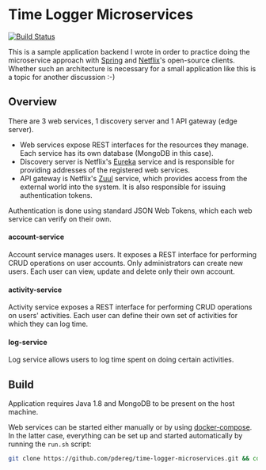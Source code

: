 # Time Logger Microservices 
[![Build Status](https://travis-ci.org/pdereg/time-logger-microservices.svg?branch=master)](https://travis-ci.org/pdereg/time-logger-microservices)

This is a sample application backend I wrote in order to practice doing the microservice approach with [Spring](https://spring.io/) and [Netflix](https://cloud.spring.io/spring-cloud-netflix/)'s open-source clients. Whether such an architecture is necessary for a small application like this is a topic for another discussion :-)

## Overview
There are 3 web services, 1 discovery server and 1 API gateway (edge server). 

* Web services expose REST interfaces for the resources they manage. Each service has its own database (MongoDB in this case).
* Discovery server is Netflix's [Eureka](https://github.com/Netflix/eureka) service and is responsible for providing addresses of the registered web services. 
* API gateway is Netflix's [Zuul](https://github.com/Netflix/zuul) service, which provides access from the external world into the system. It is also responsible for issuing authentication tokens.

Authentication is done using standard JSON Web Tokens, which each web service can verify on their own.

#### account-service
Account service manages users. It exposes a REST interface for performing CRUD operations on user accounts. Only administrators can create new users. Each user can view, update and delete only their own account.

#### activity-service
Activity service exposes a REST interface for performing CRUD operations on users' activities. Each user can define their own set of activities for which they can log time.

#### log-service
Log service allows users to log time spent on doing certain activities.

## Build
Application requires Java 1.8 and MongoDB to be present on the host machine. 

Web services can be started either manually or by using [docker-compose](https://docs.docker.com/compose/overview/). In the latter case, everything can be set up and started automatically by running the `run.sh` script:

```bash
git clone https://github.com/pdereg/time-logger-microservices.git && cd time-logger-microservices && ./run.sh
```